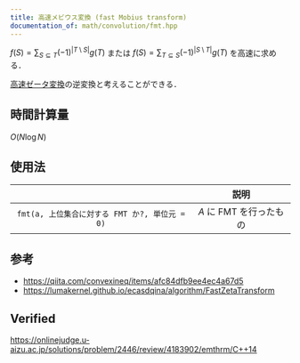 ```yaml
---
title: 高速メビウス変換 (fast Mobius transform)
documentation_of: math/convolution/fmt.hpp
---
```


$f(S) = \sum_{S \subseteq T} (-1)^{\lvert T \setminus S \rvert} g(T)$ または $f(S) = \sum_{T \subseteq S} (-1)^{\lvert S \setminus T \rvert} g(T)$ を高速に求める．

[高速ゼータ変換](fzt.md)の逆変換と考えることができる．


## 時間計算量

$O(N\log{N})$


## 使用法

||説明|
|:--:|:--:|
|`fmt(a, 上位集合に対する FMT か?, 単位元 = 0)`|$A$ に FMT を行ったもの|


## 参考

- https://qiita.com/convexineq/items/afc84dfb9ee4ec4a67d5
- https://lumakernel.github.io/ecasdqina/algorithm/FastZetaTransform


## Verified

https://onlinejudge.u-aizu.ac.jp/solutions/problem/2446/review/4183902/emthrm/C++14
